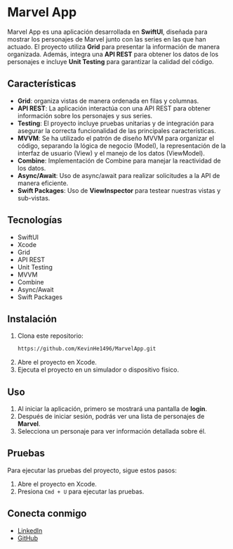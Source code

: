 
# Marvel App

Marvel App es una aplicación desarrollada en **SwiftUI**, diseñada para mostrar los personajes de Marvel junto con las series en las que han actuado. El proyecto utiliza **Grid** para presentar la información de manera organizada. Además, integra una **API REST** para obtener los datos de los personajes e incluye **Unit Testing** para garantizar la calidad del código.

## Características
- **Grid**: organiza vistas de manera ordenada en filas y columnas.
- **API REST**: La aplicación interactúa con una API REST para obtener información sobre los personajes y sus series.
- **Testing**: El proyecto incluye pruebas unitarias y de integración para asegurar la correcta funcionalidad de las principales características.
- **MVVM**: Se ha utilizado el patrón de diseño MVVM para organizar el código, separando la lógica de negocio (Model), la representación de la interfaz de usuario (View) y el manejo de los datos (ViewModel).
- **Combine**: Implementación de Combine para manejar la reactividad de los datos.
- **Async/Await**: Uso de async/await para realizar solicitudes a la API de manera eficiente.
- **Swift Packages**: Uso de **ViewInspector** para testear nuestras vistas y sub-vistas.

## Tecnologías
- SwiftUI
- Xcode
- Grid
- API REST
- Unit Testing
- MVVM
- Combine
- Async/Await
- Swift Packages

## Instalación

1. Clona este repositorio:
   ```bash
   https://github.com/KevinHe1496/MarvelApp.git
   ```
2. Abre el proyecto en Xcode.
3. Ejecuta el proyecto en un simulador o dispositivo físico.

## Uso

1. Al iniciar la aplicación, primero se mostrará una pantalla de **login**.
2. Después de iniciar sesión, podrás ver una lista de personajes de **Marvel**.
3. Selecciona un personaje para ver información detallada sobre él.

## Pruebas

Para ejecutar las pruebas del proyecto, sigue estos pasos:

1. Abre el proyecto en Xcode.
2. Presiona `Cmd + U` para ejecutar las pruebas.

## Conecta conmigo

- [LinkedIn](https://www.linkedin.com/in/kevin-heredia-esparza/)
- [GitHub](https://github.com/KevinHe1496)
